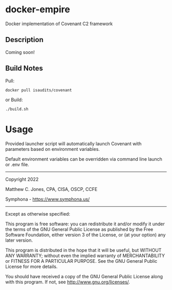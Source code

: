 # docker-empire
Docker implementation of Covenant C2 framework

## Description
Coming soon!

## Build Notes
Pull:

    docker pull isaudits/covenant

or Build:

    ./build.sh

# Usage
Provided launcher script will automatically launch Covenant with parameters based
on environment variables.

Default environment variables can be overridden via command line launch or .env file.

--------------------------------------------------------------------------------

Copyright 2022

Matthew C. Jones, CPA, CISA, OSCP, CCFE

Symphona - <https://www.symphona.us/>

--------------------------------------------------------------------------------

Except as otherwise specified:

This program is free software: you can redistribute it and/or modify it under
the terms of the GNU General Public License as published by the Free Software
Foundation, either version 3 of the License, or (at your option) any later
version.

This program is distributed in the hope that it will be useful, but WITHOUT ANY
WARRANTY; without even the implied warranty of MERCHANTABILITY or FITNESS FOR A
PARTICULAR PURPOSE. See the GNU General Public License for more details.

You should have received a copy of the GNU General Public License along with
this program. If not, see <http://www.gnu.org/licenses/>.